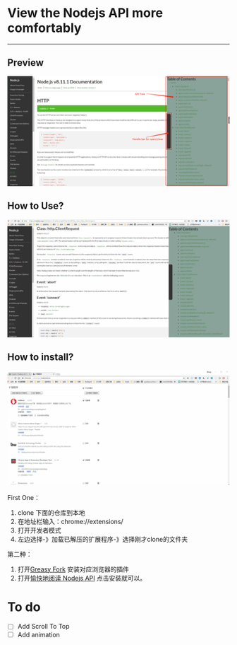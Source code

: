 # View the Nodejs API more comfortably
---

## Preview

![](https://raw.githubusercontent.com/ghostcode/nodejs-api-tree/master/show.png)

## How to Use?

![](https://raw.githubusercontent.com/ghostcode/nodejs-api-tree/master/use.gif)

## How to install?

![](https://raw.githubusercontent.com/ghostcode/nodejs-api-tree/master/install.gif)

First One：

1. clone 下面的仓库到本地
2. 在地址栏输入：chrome://extensions/
3. 打开开发者模式
4. 左边选择-》加载已解压的扩展程序-》选择刚才clone的文件夹

第二种：

1. 打开[Greasy Fork](https://greasyfork.org/zh-CN) 安装对应浏览器的插件
2. 打开[愉快地阅读 Nodejs API](https://greasyfork.org/zh-CN/scripts/40278-%E6%84%89%E5%BF%AB%E5%9C%B0%E9%98%85%E8%AF%BB-nodejs-api) 点击安装就可以。

# To do

- [ ] Add Scroll To Top
- [ ] Add animation
